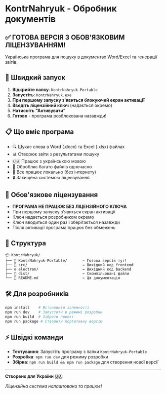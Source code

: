# KontrNahryuk - Обробник документів

## ✅ ГОТОВА ВЕРСІЯ З ОБОВ'ЯЗКОВИМ ЛІЦЕНЗУВАННЯМ!

Українська програма для пошуку в документах Word/Excel та генерації звітів.

## 🚀 Швидкий запуск

1. **Відкрийте папку**: `KontrNahryuk-Portable`
2. **Запустіть**: `KontrNahryuk.exe` 
3. **При першому запуску з'явиться блокуючий екран активації**
4. **Введіть ліцензійний ключ** (надається окремо)
5. **Натисніть "Активувати"**
6. **Готово** - програма розблокована назавжди!

## 📋 Що вміє програма

- 🔍 Шукає слова в Word (.docx) та Excel (.xlsx) файлах
- 📊 Створює звіти з результатами пошуку  
- 🇺🇦 Працює з українською мовою
- 📁 Обробляє багато файлів одночасно
- 💾 Все працює локально (без інтернету)
- 🔒 Захищена системою ліцензування

## 🔑 Обов'язкове ліцензування

- **ПРОГРАМА НЕ ПРАЦЮЄ БЕЗ ЛІЦЕНЗІЙНОГО КЛЮЧА**
- При першому запуску з'явиться екран активації
- Ключ надається розробником окремо
- Ключ вводиться один раз і зберігається назавжди
- Після активації програма працює без обмежень

## 📂 Структура 

```
📦 KontrNahryuk/
├── 🚀 KontrNahryuk-Portable/       ← Готова версія тут!
├── 📝 src/                         ← Вихідний код frontend  
├── ⚙️ electron/                    ← Вихідний код backend
├── 🔧 dist/                        ← Скомпільовані файли
└── 📄 README.md                    ← Ця документація
```

## 🛠️ Для розробників

```bash
npm install    # Встановити залежності
npm run dev    # Запустити в режимі розробки  
npm run build  # Зібрати проект
npm run package # Створити портативну версію
```

## ⚡ Швідкі команди

- **Тестування**: Запустіть програму з папки `KontrNahryuk-Portable`
- **Розробка**: `npm run dev` для режиму розробки
- **Збірка**: `npm run build && npm run package` для створення нової версії

---

**Створено для України 🇺🇦**

*Ліцензійна система налаштована та працює!*